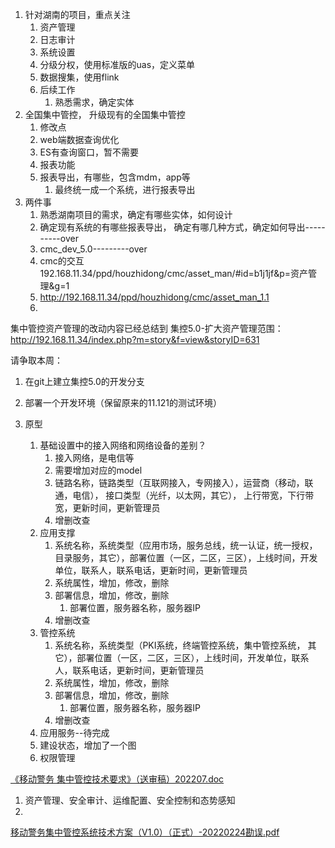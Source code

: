 1. 针对湖南的项目，重点关注
	1. 资产管理
	2. 日志审计
	3. 系统设置
	4. 分级分权，使用标准版的uas，定义菜单
	5. 数据搜集，使用flink
	6. 后续工作
		1. 熟悉需求，确定实体
2. 全国集中管控， 升级现有的全国集中管控
	1. 修改点
	2. web端数据查询优化
	3. ES有查询窗口，暂不需要
	4. 报表功能
	5. 报表导出，有哪些，包含mdm，app等
		1. 最终统一成一个系统，进行报表导出
3. 两件事
	1. 熟悉湖南项目的需求，确定有哪些实体，如何设计
	2. 确定现有系统的有哪些报表导出， 确定有哪几种方式，确定如何导出----------over
	3. cmc_dev_5.0---------over
	4. cmc的交互 192.168.11.34/ppd/houzhidong/cmc/asset_man/#id=b1j1jf&p=资产管理&g=1
	5. http://192.168.11.34/ppd/houzhidong/cmc/asset_man_1.1
	6. 


集中管控资产管理的改动内容已经总结到
集控5.0-扩大资产管理范围： http://192.168.11.34/index.php?m=story&f=view&storyID=631

请争取本周：
1. 在git上建立集控5.0的开发分支
2. 部署一个开发环境（保留原来的11.121的测试环境）

1. 原型
	1. 基础设置中的接入网络和网络设备的差别？
		1. 接入网络，是电信等
		2. 需要增加对应的model
		3. 链路名称，链路类型（互联网接入，专网接入），运营商（移动，联通，电信）， 接口类型（光纤，以太网，其它）， 上行带宽，下行带宽，更新时间，更新管理员
		4. 增删改查
	2. 应用支撑
		1. 系统名称，系统类型（应用市场，服务总线，统一认证，统一授权，目录服务，其它），部署位置（一区，二区，三区），上线时间，开发单位，联系人，联系电话，更新时间，更新管理员
		2. 系统属性，增加，修改，删除
		3. 部署信息，增加，修改，删除
			1. 部署位置，服务器名称，服务器IP
		4. 增删改查
	3. 管控系统
		1. 系统名称，系统类型（PKI系统，终端管控系统，集中管控系统， 其它），部署位置（一区，二区，三区），上线时间，开发单位，联系人，联系电话，更新时间，更新管理员
		2. 系统属性，增加，修改，删除
		3. 部署信息，增加，修改，删除
			1. 部署位置，服务器名称，服务器IP
		4. 增删改查
	4. 应用服务--待完成
	5. 建设状态，增加了一个图
	6. 权限管理

[《移动警务 集中管控技术要求》（送审稿）202207.doc](http://192.168.11.34/index.php?m=file&f=download&fileID=49558&sid=0glq28pvu9k48nt0o7p99j1nr1)

1. 资产管理、安全审计、运维配置、安全控制和态势感知
2. 

[移动警务集中管控系统技术方案（V1.0）（正式）-20220224勘误.pdf](http://192.168.11.34/index.php?m=file&f=download&fileID=49559&sid=0glq28pvu9k48nt0o7p99j1nr1)


